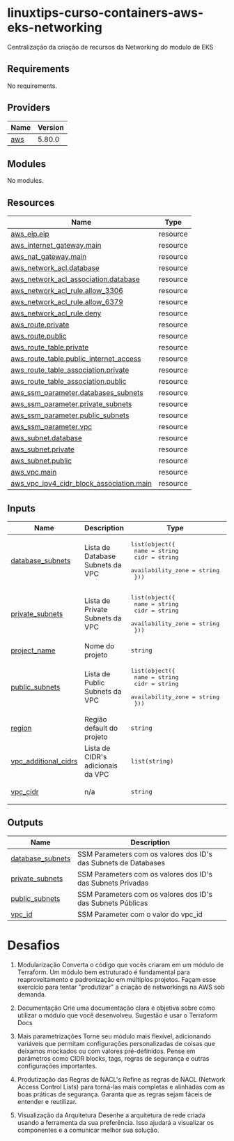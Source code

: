 # linuxtips-curso-containers-aws-eks-networking
Centralização da criação de recursos da Networking do modulo de EKS

<!-- BEGIN_TF_DOCS -->
## Requirements

No requirements.

## Providers

| Name | Version |
|------|---------|
| <a name="provider_aws"></a> [aws](#provider\_aws) | 5.80.0 |

## Modules

No modules.

## Resources

| Name | Type |
|------|------|
| [aws_eip.eip](https://registry.terraform.io/providers/hashicorp/aws/latest/docs/resources/eip) | resource |
| [aws_internet_gateway.main](https://registry.terraform.io/providers/hashicorp/aws/latest/docs/resources/internet_gateway) | resource |
| [aws_nat_gateway.main](https://registry.terraform.io/providers/hashicorp/aws/latest/docs/resources/nat_gateway) | resource |
| [aws_network_acl.database](https://registry.terraform.io/providers/hashicorp/aws/latest/docs/resources/network_acl) | resource |
| [aws_network_acl_association.database](https://registry.terraform.io/providers/hashicorp/aws/latest/docs/resources/network_acl_association) | resource |
| [aws_network_acl_rule.allow_3306](https://registry.terraform.io/providers/hashicorp/aws/latest/docs/resources/network_acl_rule) | resource |
| [aws_network_acl_rule.allow_6379](https://registry.terraform.io/providers/hashicorp/aws/latest/docs/resources/network_acl_rule) | resource |
| [aws_network_acl_rule.deny](https://registry.terraform.io/providers/hashicorp/aws/latest/docs/resources/network_acl_rule) | resource |
| [aws_route.private](https://registry.terraform.io/providers/hashicorp/aws/latest/docs/resources/route) | resource |
| [aws_route.public](https://registry.terraform.io/providers/hashicorp/aws/latest/docs/resources/route) | resource |
| [aws_route_table.private](https://registry.terraform.io/providers/hashicorp/aws/latest/docs/resources/route_table) | resource |
| [aws_route_table.public_internet_access](https://registry.terraform.io/providers/hashicorp/aws/latest/docs/resources/route_table) | resource |
| [aws_route_table_association.private](https://registry.terraform.io/providers/hashicorp/aws/latest/docs/resources/route_table_association) | resource |
| [aws_route_table_association.public](https://registry.terraform.io/providers/hashicorp/aws/latest/docs/resources/route_table_association) | resource |
| [aws_ssm_parameter.databases_subnets](https://registry.terraform.io/providers/hashicorp/aws/latest/docs/resources/ssm_parameter) | resource |
| [aws_ssm_parameter.private_subnets](https://registry.terraform.io/providers/hashicorp/aws/latest/docs/resources/ssm_parameter) | resource |
| [aws_ssm_parameter.public_subnets](https://registry.terraform.io/providers/hashicorp/aws/latest/docs/resources/ssm_parameter) | resource |
| [aws_ssm_parameter.vpc](https://registry.terraform.io/providers/hashicorp/aws/latest/docs/resources/ssm_parameter) | resource |
| [aws_subnet.database](https://registry.terraform.io/providers/hashicorp/aws/latest/docs/resources/subnet) | resource |
| [aws_subnet.private](https://registry.terraform.io/providers/hashicorp/aws/latest/docs/resources/subnet) | resource |
| [aws_subnet.public](https://registry.terraform.io/providers/hashicorp/aws/latest/docs/resources/subnet) | resource |
| [aws_vpc.main](https://registry.terraform.io/providers/hashicorp/aws/latest/docs/resources/vpc) | resource |
| [aws_vpc_ipv4_cidr_block_association.main](https://registry.terraform.io/providers/hashicorp/aws/latest/docs/resources/vpc_ipv4_cidr_block_association) | resource |

## Inputs

| Name | Description | Type | Default | Required |
|------|-------------|------|---------|:--------:|
| <a name="input_database_subnets"></a> [database\_subnets](#input\_database\_subnets) | Lista de Database Subnets da VPC | <pre>list(object({<br>    name              = string<br>    cidr              = string<br>    availability_zone = string<br>  }))</pre> | `[]` | no |
| <a name="input_private_subnets"></a> [private\_subnets](#input\_private\_subnets) | Lista de Private Subnets da VPC | <pre>list(object({<br>    name              = string<br>    cidr              = string<br>    availability_zone = string<br>  }))</pre> | n/a | yes |
| <a name="input_project_name"></a> [project\_name](#input\_project\_name) | Nome do projeto | `string` | n/a | yes |
| <a name="input_public_subnets"></a> [public\_subnets](#input\_public\_subnets) | Lista de Public Subnets da VPC | <pre>list(object({<br>    name              = string<br>    cidr              = string<br>    availability_zone = string<br>  }))</pre> | n/a | yes |
| <a name="input_region"></a> [region](#input\_region) | Região default do projeto | `string` | n/a | yes |
| <a name="input_vpc_additional_cidrs"></a> [vpc\_additional\_cidrs](#input\_vpc\_additional\_cidrs) | Lista de CIDR's adicionais da VPC | `list(string)` | `[]` | no |
| <a name="input_vpc_cidr"></a> [vpc\_cidr](#input\_vpc\_cidr) | n/a | `string` | `"CIDR principal da VPC"` | no |

## Outputs

| Name | Description |
|------|-------------|
| <a name="output_database_subnets"></a> [database\_subnets](#output\_database\_subnets) | SSM Parameters com os valores dos ID's das Subnets de Databases |
| <a name="output_private_subnets"></a> [private\_subnets](#output\_private\_subnets) | SSM Parameters com os valores dos ID's das Subnets Privadas |
| <a name="output_public_subnets"></a> [public\_subnets](#output\_public\_subnets) | SSM Parameters com os valores dos ID's das Subnets Públicas |
| <a name="output_vpc_id"></a> [vpc\_id](#output\_vpc\_id) | SSM Parameter com o valor do vpc\_id |
<!-- END_TF_DOCS -->

# Desafios
1. Modularização
Converta o código que vocês criaram em um módulo de Terraform. Um módulo bem estruturado é fundamental para reaproveitamento e padronização em múltiplos projetos. Façam esse exercício para tentar "produtizar" a criação de networkings na AWS sob demanda.

2. Documentação
Crie uma documentação clara e objetiva sobre como utilizar o módulo que você desenvolveu. Sugestão é usar o Terraform Docs

3. Mais parametrizações
Torne seu módulo mais flexível, adicionando variáveis que permitam configurações personalizadas de coisas que deixamos mockados ou com valores pré-definidos. Pense em parâmetros como CIDR blocks, tags, regras de segurança e outras configurações importantes.

4. Produtização das Regras de NACL's
Refine as regras de NACL (Network Access Control Lists) para torná-las mais completas e alinhadas com as boas práticas de segurança. Garanta que as regras sejam fáceis de entender e reutilizar.

5. Visualização da Arquitetura
Desenhe a arquitetura de rede criada usando a ferramenta da sua preferência. Isso ajudará a visualizar os componentes e a comunicar melhor sua solução.
